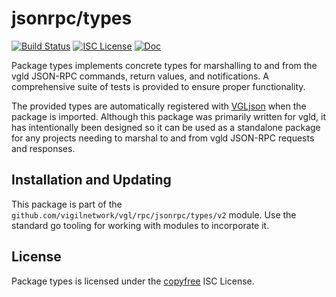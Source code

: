 jsonrpc/types
=============

[![Build Status](https://github.com/vigilnetwork/vgl/workflows/Build%20and%20Test/badge.svg)](https://github.com/vigilnetwork/vgl/actions)
[![ISC License](https://img.shields.io/badge/license-ISC-blue.svg)](http://copyfree.org)
[![Doc](https://img.shields.io/badge/doc-reference-blue.svg)](https://pkg.go.dev/github.com/vigilnetwork/vgl/rpc/jsonrpc/types/v4)

Package types implements concrete types for marshalling to and from the vgld
JSON-RPC commands, return values, and notifications.  A comprehensive suite of
tests is provided to ensure proper functionality.

The provided types are automatically registered with
[VGLjson](https://github.com/vigilnetwork/vgl/tree/master/VGLjson) when the package
is imported.  Although this package was primarily written for vgld, it has
intentionally been designed so it can be used as a standalone package for any
projects needing to marshal to and from vgld JSON-RPC requests and responses.

## Installation and Updating

This package is part of the `github.com/vigilnetwork/vgl/rpc/jsonrpc/types/v2`
module.  Use the standard go tooling for working with modules to incorporate it.

## License

Package types is licensed under the [copyfree](http://copyfree.org) ISC License.




